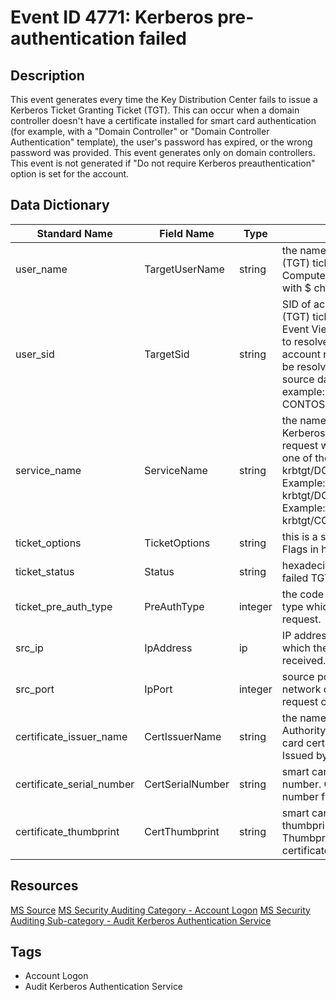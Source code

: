 # Event ID 4771: Kerberos pre-authentication failed

## Description
This event generates every time the Key Distribution Center fails to issue a Kerberos Ticket Granting Ticket (TGT). This can occur when a domain controller doesn't have a certificate installed for smart card authentication (for example, with a "Domain Controller" or "Domain Controller Authentication" template), the user's password has expired, or the wrong password was provided. This event generates only on domain controllers. This event is not generated if "Do not require Kerberos preauthentication" option is set for the account.

## Data Dictionary
|Standard Name|Field Name|Type|Description|Sample Value|
|---|---|---|---|---|
|user_name|TargetUserName|string|the name of account, for which (TGT) ticket was requested. Computer account name ends with $ character.|dadmin|
|user_sid|TargetSid|string|SID of account object for which (TGT) ticket was requested. Event Viewer automatically tries to resolve SIDs and show the account name. If the SID cannot be resolved, you will see the source data in the event. For example: CONTOSO\dadmin or CONTOSO\WIN81$.|S-1-5-21-3457937927-2839227994-823803824-1104|
|service_name|ServiceName|string|the name of the service in the Kerberos Realm to which TGT request was sent. Typically has one of the following formats: krbtgt/DOMAIN_NETBIOS_NAME. Example: krbtgt/CONTOSO, krbtgt/DOMAIN_FULL_NAME. Example: krbtgt/CONTOSO.LOCAL|krbtgt/CONTOSO.LOCAL|
|ticket_options|TicketOptions|string|this is a set of different Ticket Flags in hexadecimal format|0x40810010|
|ticket_status|Status|string|hexadecimal failure code of failed TGT issue operation|0x10|
|ticket_pre_auth_type|PreAuthType|integer|the code of pre-Authentication type which was used in TGT request.|15|
|src_ip|IpAddress|ip|IP address of the computer from which the TGT request was received.|::ffff:10.0.0.12|
|src_port|IpPort|integer|source port number of client network connection (TGT request connection).|49254|
|certificate_issuer_name|CertIssuerName|string|the name of the Certification Authority that issued the smart card certificate. Populated in Issued by field in certificate.||
|certificate_serial_number|CertSerialNumber|string|smart card certificate's serial number. Can be found in Serial number field in the certificate.||
|certificate_thumbprint|CertThumbprint|string|smart card certificate's thumbprint. Can be found in Thumbprint field in the certificate.||

## Resources
[MS Source](https://github.com/MicrosoftDocs/windows-itpro-docs/blob/master/windows/security/threat-protection/auditing/event-4771.md)
[MS Security Auditing Category - Account Logon](https://docs.microsoft.com/en-us/windows/security/threat-protection/auditing/advanced-security-audit-policy-settings#account-logon)
[MS Security Auditing Sub-category - Audit Kerberos Authentication Service](https://github.com/MicrosoftDocs/windows-itpro-docs/tree/master/windows/security/threat-protection/auditing/audit-kerberos-authentication-service.md)

## Tags
* Account Logon
* Audit Kerberos Authentication Service